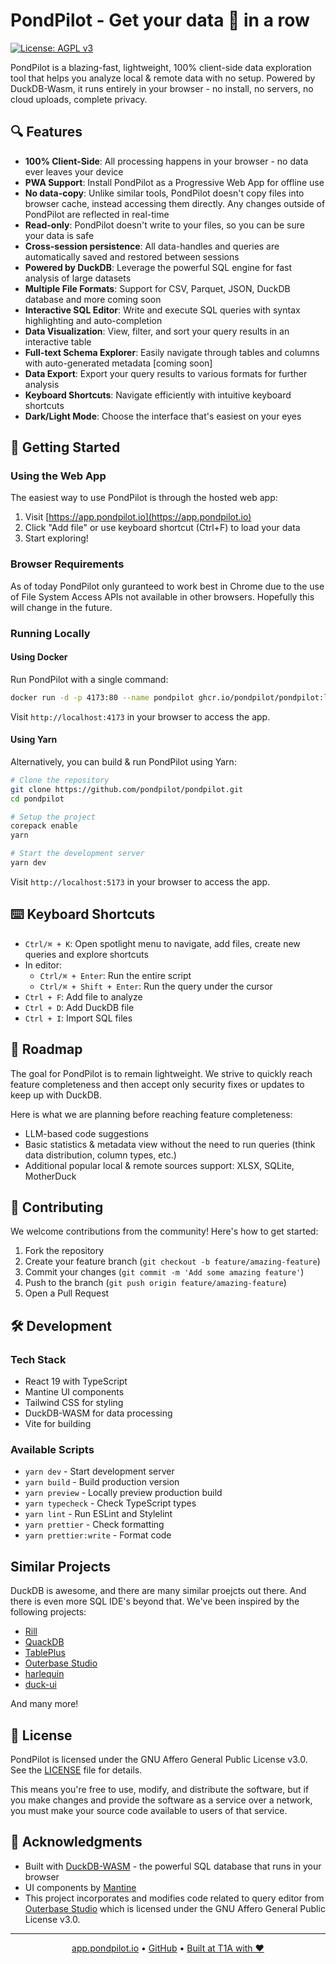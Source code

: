 # PondPilot - Get your data 🦆 in a row

[![License: AGPL v3](https://img.shields.io/badge/License-AGPL%20v3-blue.svg)](https://www.gnu.org/licenses/agpl-3.0)

PondPilot is a blazing-fast, lightweight, 100% client-side data exploration tool that helps you analyze local & remote data with no setup. Powered by DuckDB-Wasm, it runs entirely in your browser - no install, no servers, no cloud uploads, complete privacy.

## 🔍 Features

- **100% Client-Side**: All processing happens in your browser - no data ever leaves your device
- **PWA Support**: Install PondPilot as a Progressive Web App for offline use
- **No data-copy**: Unlike similar tools, PondPilot doesn't copy files into browser cache, instead accessing them directly. Any changes outside of PondPilot are reflected in real-time
- **Read-only**: PondPilot doesn't write to your files, so you can be sure your data is safe
- **Cross-session persistence**: All data-handles and queries are automatically saved and restored between sessions
- **Powered by DuckDB**: Leverage the powerful SQL engine for fast analysis of large datasets
- **Multiple File Formats**: Support for CSV, Parquet, JSON, DuckDB database and more coming soon
- **Interactive SQL Editor**: Write and execute SQL queries with syntax highlighting and auto-completion
- **Data Visualization**: View, filter, and sort your query results in an interactive table
- **Full-text Schema Explorer**: Easily navigate through tables and columns with auto-generated metadata [coming soon]
- **Data Export**: Export your query results to various formats for further analysis
- **Keyboard Shortcuts**: Navigate efficiently with intuitive keyboard shortcuts
- **Dark/Light Mode**: Choose the interface that's easiest on your eyes

## 🚀 Getting Started

### Using the Web App

The easiest way to use PondPilot is through the hosted web app:

1. Visit [https://app.pondpilot.io](https://app.pondpilot.io)
2. Click "Add file" or use keyboard shortcut (Ctrl+F) to load your data
3. Start exploring!

### Browser Requirements

As of today PondPilot only guranteed to work best in Chrome due to the use of File System Access APIs not available in other browsers. Hopefully this will change in the future.

### Running Locally

#### Using Docker

Run PondPilot with a single command:

```bash
docker run -d -p 4173:80 --name pondpilot ghcr.io/pondpilot/pondpilot:latest
```

Visit `http://localhost:4173` in your browser to access the app.

#### Using Yarn

Alternatively, you can build & run PondPilot using Yarn:

```bash
# Clone the repository
git clone https://github.com/pondpilot/pondpilot.git
cd pondpilot

# Setup the project
corepack enable
yarn

# Start the development server
yarn dev
```

Visit `http://localhost:5173` in your browser to access the app.

## ⌨️ Keyboard Shortcuts

- `Ctrl/⌘ + K`: Open spotlight menu to navigate, add files, create new queries and explore shortcuts
- In editor:
  - `Ctrl/⌘ + Enter`: Run the entire script
  - `Ctrl/⌘ + Shift + Enter`: Run the query under the cursor
- `Ctrl + F`: Add file to analyze
- `Ctrl + D`: Add DuckDB file
- `Ctrl + I`: Import SQL files

## 🚀 Roadmap

The goal for PondPilot is to remain lightweight. We strive to quickly reach feature completeness and then accept only security fixes or updates to keep up with DuckDB.

Here is what we are planning before reaching feature completeness:
* LLM-based code suggestions
* Basic statistics & metadata view without the need to run queries (think data distribution, column types, etc.)
* Additional popular local & remote sources support: XLSX, SQLite, MotherDuck

## 🤝 Contributing

We welcome contributions from the community! Here's how to get started:

1. Fork the repository
2. Create your feature branch (`git checkout -b feature/amazing-feature`)
3. Commit your changes (`git commit -m 'Add some amazing feature'`)
4. Push to the branch (`git push origin feature/amazing-feature`)
5. Open a Pull Request

## 🛠️ Development

### Tech Stack

- React 19 with TypeScript
- Mantine UI components
- Tailwind CSS for styling
- DuckDB-WASM for data processing
- Vite for building

### Available Scripts

- `yarn dev` - Start development server
- `yarn build` - Build production version
- `yarn preview` - Locally preview production build
- `yarn typecheck` - Check TypeScript types
- `yarn lint` - Run ESLint and Stylelint
- `yarn prettier` - Check formatting
- `yarn prettier:write` - Format code

## Similar Projects

DuckDB is awesome, and there are many similar proejcts out there. And there is even more SQL IDE's beyond that. We've been inspired by the following projects:

* [Rill](https://github.com/rilldata/rill)
* [QuackDB](https://github.com/mattf96s/QuackDB)
* [TablePlus](https://tableplus.com)
* [Outerbase Studio](https://github.com/outerbase/studio)
* [harlequin](https://github.com/tconbeer/harlequin)
* [duck-ui](https://github.com/caioricciuti/duck-ui)

And many more!

## 📜 License

PondPilot is licensed under the GNU Affero General Public License v3.0. See the [LICENSE](LICENSE) file for details.

This means you're free to use, modify, and distribute the software, but if you make changes and provide the software as a service over a network, you must make your source code available to users of that service.

## 🙏 Acknowledgments

* Built with [DuckDB-WASM](https://github.com/duckdb/duckdb-wasm) - the powerful SQL database that runs in your browser
* UI components by [Mantine](https://mantine.dev/)
* This project incorporates and modifies code related to query editor from [Outerbase Studio](https://github.com/outerbase/studio) which is licensed under the GNU Affero General Public License v3.0.

---

<p align="center">
  <a href="https://app.pondpilot.io">app.pondpilot.io</a> •
  <a href="https://github.com/pondpilot/pondpilot">GitHub</a> •
  <a href="https://t1a.com">Built at T1A with ❤️</a>
</p>